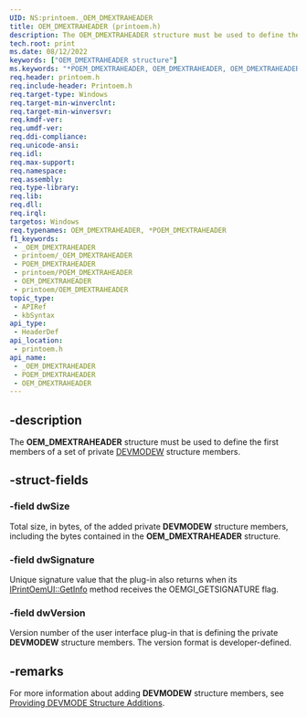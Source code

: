 ```yaml
---
UID: NS:printoem._OEM_DMEXTRAHEADER
title: OEM_DMEXTRAHEADER (printoem.h)
description: The OEM_DMEXTRAHEADER structure must be used to define the first members of a set of private DEVMODEW structure members.
tech.root: print
ms.date: 08/12/2022
keywords: ["OEM_DMEXTRAHEADER structure"]
ms.keywords: "*POEM_DMEXTRAHEADER, OEM_DMEXTRAHEADER, OEM_DMEXTRAHEADER structure [Print Devices], POEM_DMEXTRAHEADER, POEM_DMEXTRAHEADER structure pointer [Print Devices], _OEM_DMEXTRAHEADER, print.oem_dmextraheader, print_unidrv-pscript_ui_f356f9c1-f867-4c53-8b12-be48da73de4f.xml, printoem/OEM_DMEXTRAHEADER, printoem/POEM_DMEXTRAHEADER"
req.header: printoem.h
req.include-header: Printoem.h
req.target-type: Windows
req.target-min-winverclnt: 
req.target-min-winversvr: 
req.kmdf-ver: 
req.umdf-ver: 
req.ddi-compliance: 
req.unicode-ansi: 
req.idl: 
req.max-support: 
req.namespace: 
req.assembly: 
req.type-library: 
req.lib: 
req.dll: 
req.irql: 
targetos: Windows
req.typenames: OEM_DMEXTRAHEADER, *POEM_DMEXTRAHEADER
f1_keywords:
 - _OEM_DMEXTRAHEADER
 - printoem/_OEM_DMEXTRAHEADER
 - POEM_DMEXTRAHEADER
 - printoem/POEM_DMEXTRAHEADER
 - OEM_DMEXTRAHEADER
 - printoem/OEM_DMEXTRAHEADER
topic_type:
 - APIRef
 - kbSyntax
api_type:
 - HeaderDef
api_location:
 - printoem.h
api_name:
 - _OEM_DMEXTRAHEADER
 - POEM_DMEXTRAHEADER
 - OEM_DMEXTRAHEADER
---
```


## -description

The **OEM_DMEXTRAHEADER** structure must be used to define the first members of a set of private [DEVMODEW](/windows/win32/api/wingdi/ns-wingdi-devmodew) structure members.

## -struct-fields

### -field dwSize

Total size, in bytes, of the added private **DEVMODEW** structure members, including the bytes contained in the **OEM_DMEXTRAHEADER** structure.

### -field dwSignature

Unique signature value that the plug-in also returns when its [IPrintOemUI::GetInfo](../prcomoem/nf-prcomoem-iprintoemui-getinfo.md) method receives the OEMGI_GETSIGNATURE flag.

### -field dwVersion

Version number of the user interface plug-in that is defining the private **DEVMODEW** structure members. The version format is developer-defined.

## -remarks

For more information about adding **DEVMODEW** structure members, see [Providing DEVMODE Structure Additions](/windows-hardware/drivers/print/providing-devmode-structure-additions).